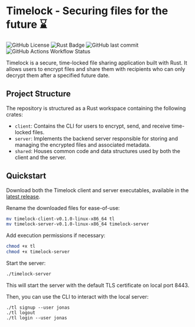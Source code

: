 # Timelock - Securing files for the future ⌛

![GitHub License](https://img.shields.io/github/license/joflucki/timelock)
![Rust Badge](https://img.shields.io/badge/built%20with-Rust-f74c00?logo=rust)
![GitHub last commit](https://img.shields.io/github/last-commit/joflucki/timelock?color=purple)
![GitHub Actions Workflow Status](https://img.shields.io/github/actions/workflow/status/joflucki/timelock/test.yml?label=tests&color=blue)

Timelock is a secure, time-locked file sharing application built with Rust. It allows users to encrypt files and share them with recipients who can only decrypt them after a specified future date.

## Project Structure

The repository is structured as a Rust workspace containing the following crates:

* `client`: Contains the CLI for users to encrypt, send, and receive time-locked files.
* `server`: Implements the backend server responsible for storing and managing the encrypted files and associated metadata.
* `shared`: Houses common code and data structures used by both the client and the server.

## Quickstart

Download both the Timelock client and server executables, available in the [latest release](https://github.com/joflucki/timelock/releases/).

Rename the downloaded files for ease-of-use:

```sh
mv timelock-client-v0.1.0-linux-x86_64 tl
mv timelock-server-v0.1.0-linux-x86_64 timelock-server
```

Add execution permissions if necessary:
```sh
chmod +x tl
chmod +x timelock-server
```

Start the server:
```sh
./timelock-server
```
This will start the server with the default TLS certificate on local port 8443.

Then, you can use the CLI to interact with the local server:
```
./tl signup --user jonas
./tl logout
./tl login --user jonas
```